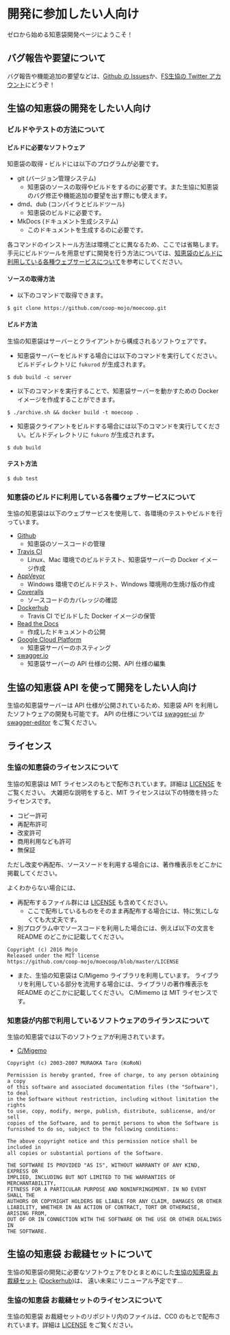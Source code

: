 # 開発に参加したい人向け
ゼロから始める知恵袋開発ページにようこそ！

## バグ報告や要望について
バグ報告や機能追加の要望などは、[Github の Issues](https://github.com/coop-mojo/moecoop/issues)か、[FS生協の Twitter アカウント](https://twitter.com/coop_moe)にどうぞ！

## 生協の知恵袋の開発をしたい人向け

### ビルドやテストの方法について
#### ビルドに必要なソフトウェア
知恵袋の取得・ビルドには以下のプログラムが必要です。

- git (バージョン管理システム)
    - 知恵袋のソースの取得やビルドをするのに必要です。また生協に知恵袋のバグ修正や機能追加の要望を出す際にも使えます。
- dmd、dub (コンパイラとビルドツール)
    - 知恵袋のビルドに必要です。
- MkDocs (ドキュメント生成システム)
    - このドキュメントを生成するのに必要です。

各コマンドのインストール方法は環境ごとに異なるため、ここでは省略します。
手元にビルドツールを用意せずに開発を行う方法については、[知恵袋のビルドに利用している各種ウェブサービスについて](#_8)を参考にしてください。

#### ソースの取得方法
- 以下のコマンドで取得できます。
```console
$ git clone https://github.com/coop-mojo/moecoop.git
```

#### ビルド方法
生協の知恵袋はサーバーとクライアントから構成されるソフトウェアです。

- 知恵袋サーバーをビルドする場合には以下のコマンドを実行してください。ビルドディレクトリに `fukurod` が生成されます。
```console
$ dub build -c server
```

- 以下のコマンドを実行することで、知恵袋サーバーを動かすための Docker イメージを作成することができます。
```console
$ ./archive.sh && docker build -t moecoop .
```

- 知恵袋クライアントをビルドする場合には以下のコマンドを実行してください。ビルドディレクトリに `fukuro` が生成されます。
```conslole
$ dub build
```

#### テスト方法
```console
$ dub test
```

### 知恵袋のビルドに利用している各種ウェブサービスについて
生協の知恵袋は以下のウェブサービスを使用して、各環境のテストやビルドを行っています。

- [Github](https://github.com/)
    - 知恵袋のソースコードの管理
- [Travis CI](https://travis-ci.org/)
    - Linux、Mac 環境でのビルドテスト、知恵袋サーバーの Docker イメージ作成
- [AppVeyor](https://www.appveyor.com/)
    - Windows 環境でのビルドテスト、Windows 環境用の生焼け版の作成
- [Coveralls](https://coveralls.io/)
    - ソースコードのカバレッジの確認
- [Dockerhub](https://hub.docker.com/)
    - Travis CI でビルドした Docker イメージの保管
- [Read the Docs](https://readthedocs.org/)
    - 作成したドキュメントの公開
- [Google Cloud Platform](https://cloud.google.com/?hl=ja)
    - 知恵袋サーバーのホスティング
- [swagger.io](http://swagger.io/)
    - 知恵袋サーバーの API 仕様の公開、API 仕様の編集

## 生協の知恵袋 API を使って開発をしたい人向け

生協の知恵袋サーバーは API 仕様が公開されているため、知恵袋 API を利用したソフトウェアの開発も可能です。
API の仕様については [swagger-ui](http://petstore.swagger.io/?url=https://raw.githubusercontent.com/coop-mojo/moecoop-common/master/api/swagger.yml) か [swagger-editor](http://editor.swagger.io/?url=https://raw.githubusercontent.com/coop-mojo/moecoop-common/master/api/swagger.yml) をご覧ください。


## ライセンス
### 生協の知恵袋のライセンスについて
生協の知恵袋は MIT ライセンスのもとで配布されています。詳細は [LICENSE](https://github.com/coop-mojo/moecoop/blob/master/LICENSE) をご覧ください。
大雑把な説明をすると、MIT ライセンスは以下の特徴を持ったライセンスです。

- コピー許可
- 再配布許可
- 改変許可
- 商用利用なども許可
- 無保証

ただし改変や再配布、ソースソードを利用する場合には、著作権表示をどこかに掲載してください。

よくわからない場合には、

- 再配布するファイル群には [LICENSE](https://github.com/coop-mojo/moecoop/blob/master/LICENSE) も含めてください。
    - ここで配布しているものをそのまま再配布する場合には、特に気にしなくても大丈夫です。
- 別プログラム中でソースコードを利用した場合には、例えば以下の文言を README のどこかに記載してください。

```
Copyright (c) 2016 Mojo
Released under the MIT license
https://github.com/coop-mojo/moecoop/blob/master/LICENSE
```

- また、生協の知恵袋は C/Migemo ライブラリを利用しています。
  ライブラリを利用している部分を流用する場合には、ライブラリの著作権表示を README のどこかに記載してください。
  C/Mimemo は MIT ライセンスです。

### 知恵袋が内部で利用しているソフトウェアのライランスについて
生協の知恵袋では以下のソフトウェアが利用されています。

- [C/Migemo](https://www.kaoriya.net/software/cmigemo/)
```
Copyright (c) 2003-2007 MURAOKA Taro (KoRoN)

Permission is hereby granted, free of charge, to any person obtaining a copy
of this software and associated documentation files (the "Software"), to deal
in the Software without restriction, including without limitation the rights
to use, copy, modify, merge, publish, distribute, sublicense, and/or sell
copies of the Software, and to permit persons to whom the Software is
furnished to do so, subject to the following conditions:

The above copyright notice and this permission notice shall be included in
all copies or substantial portions of the Software.

THE SOFTWARE IS PROVIDED "AS IS", WITHOUT WARRANTY OF ANY KIND, EXPRESS OR
IMPLIED, INCLUDING BUT NOT LIMITED TO THE WARRANTIES OF MERCHANTABILITY,
FITNESS FOR A PARTICULAR PURPOSE AND NONINFRINGEMENT. IN NO EVENT SHALL THE
AUTHORS OR COPYRIGHT HOLDERS BE LIABLE FOR ANY CLAIM, DAMAGES OR OTHER
LIABILITY, WHETHER IN AN ACTION OF CONTRACT, TORT OR OTHERWISE, ARISING FROM,
OUT OF OR IN CONNECTION WITH THE SOFTWARE OR THE USE OR OTHER DEALINGS IN
THE SOFTWARE.
```

## 生協の知恵袋 お裁縫セットについて
生協の知恵袋の開発に必要なソフトウェアをひとまとめにした[生協の知恵袋 お裁縫セット](https://github.com/coop-mojo/docker-fukuro) ([Dockerhub](https://hub.docker.com/r/moecoop/docker-fukuro/))は、
遠い未来にリニューアル予定です…

### 生協の知恵袋 お裁縫セットのライセンスについて
生協の知恵袋 お裁縫セットのリポジトリ内のファイルは、CC0 のもとで配布されています。詳細は [LICENSE](https://github.com/coop-mojo/docker-fukuro/blob/master/LICENSE) をご覧ください。
